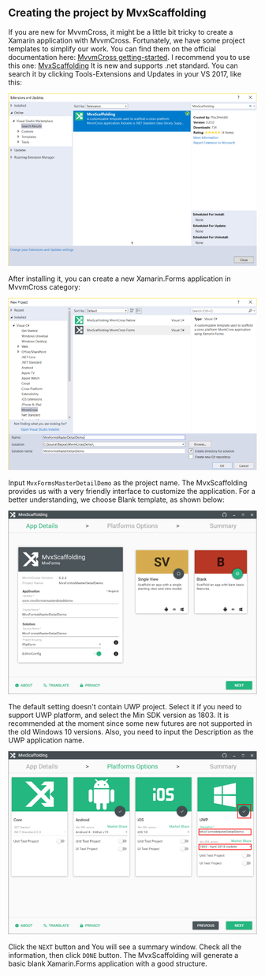 ## Creating the project by MvxScaffolding

If you are new for MvvmCross, it might be a little bit tricky to create a Xamarin application with MvvmCross. Fortunately, we have some project templates to simplify our work. You can find them on the official documentation here: [MvvmCross getting-started](https://www.mvvmcross.com/documentation/getting-started/getting-started). I recommend you to use this one: [MvxScaffolding](https://github.com/Plac3hold3r/MvxScaffolding) It is new and supports .net standard. You can search it by clicking Tools-Extensions and Updates in your VS 2017, like this:

![1546816626207](../../.gitbook/assets/1546816626207.png)

After installing it, you can create a new Xamarin.Forms application in MvvmCross category:

![1546817581867](../../.gitbook/assets/1546817581867.png)

Input `MvxFormsMasterDetailDemo` as the project name. The MvxScaffolding provides us with a very friendly interface to customize the application. For a better understanding, we choose Blank template, as shown below:

![1546817767518](../../.gitbook/assets/1546817767518.png)

The default setting doesn't contain UWP project. Select it if you need to support UWP platform, and select the Min SDK version as 1803. It is recommended at the moment since some new futures are not supported in the old Windows 10 versions. Also, you need to input the Description as the UWP application name.

![1546818152434](../../.gitbook/assets/1546818152434.png)

Click the `NEXT` button and You will see a summary window. Check all the information, then click `DONE` button. The MvxScaffolding will generate a basic blank Xamarin.Forms application with a good structure.